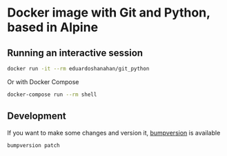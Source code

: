 # Docker image with Git and Python, based in Alpine

## Running an interactive session

```bash
docker run -it --rm eduardoshanahan/git_python
```

Or with Docker Compose

```bash
docker-compose run --rm shell
```

## Development

If you want to make some changes and version it, [bumpversion](https://pypi.python.org/pypi/bumpversion) is available

```bash
bumpversion patch
```
